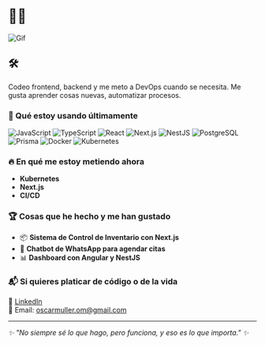 # 👋😎
![Gif](https://media.giphy.com/media/eoxomXXVL2S0E/giphy.gif?cid=ecf05e47rfhbtno5263oieexnbb52gbbukjty3boemv44p41&ep=v1_gifs_search&rid=giphy.gif&ct=g)
## 🛠
Codeo frontend, backend y me meto a DevOps cuando se necesita. Me gusta aprender cosas nuevas, automatizar procesos.

### 🚀 Qué estoy usando últimamente

![JavaScript](https://img.shields.io/badge/-JavaScript-F7DF1E?style=flat-square&logo=javascript&logoColor=black)
![TypeScript](https://img.shields.io/badge/-TypeScript-3178C6?style=flat-square&logo=typescript&logoColor=white)
![React](https://img.shields.io/badge/-React-61DAFB?style=flat-square&logo=react&logoColor=black)
![Next.js](https://img.shields.io/badge/-Next.js-000000?style=flat-square&logo=next.js&logoColor=white)
![NestJS](https://img.shields.io/badge/-NestJS-E0234E?style=flat-square&logo=nestjs&logoColor=white)
![PostgreSQL](https://img.shields.io/badge/-PostgreSQL-336791?style=flat-square&logo=postgresql&logoColor=white)
![Prisma](https://img.shields.io/badge/-Prisma-2D3748?style=flat-square&logo=prisma&logoColor=white)
![Docker](https://img.shields.io/badge/-Docker-2496ED?style=flat-square&logo=docker&logoColor=white)
![Kubernetes](https://img.shields.io/badge/-Kubernetes-326CE5?style=flat-square&logo=kubernetes&logoColor=white)

### 🔥 En qué me estoy metiendo ahora
- **Kubernetes** 
- **Next.js** 
- **CI/CD**

### 🏆 Cosas que he hecho y me han gustado
- 📦 **Sistema de Control de Inventario con Next.js**
- 🤖 **Chatbot de WhatsApp para agendar citas** 
- 📊 **Dashboard con Angular y NestJS**

### 📬 Si quieres platicar de código o de la vida
💼 [LinkedIn](https://linkedin.com/in/oscar-roberto-muller-ochoa-781b12269)  
📧 Email: oscarmuller.om@gmail.com  

---
_✨ "No siempre sé lo que hago, pero funciona, y eso es lo que importa." ✨_
